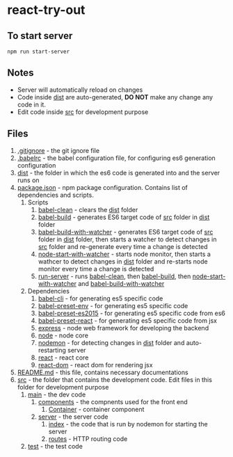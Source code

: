 # react-try-out
## To start server

`npm run start-server`

## Notes

- Server will automatically reload on changes
- Code inside [dist](dist) are auto-generated, **DO NOT** make any change any code in it.
- Edit code inside [src](src) for development purpose

## Files

1. [.gitignore](.gitignore) - the git ignore file
1. [.babelrc](.babelrc) - the babel configuration file, for configuring es6 generation configuration
1. [dist](dist) - the folder in which the es6 code is generated into and the server runs on
1. [package.json](package.json) - npm package configuration. Contains list of dependencies and scripts.
    1. Scripts
        1. [babel-clean](package.json#L8) - clears the [dist](dist) folder
        1. [babel-build](package.json#L9) - generates ES6 target code of [src](src) folder in [dist](dist) folder
        1. [babel-build-with-watcher](package.json#L10) - generates ES6 target code of [src](src) folder in [dist](dist) folder, then starts a watcher to detect changes in [src](src) folder and re-generate every time a change is detected
        1. [node-start-with-watcher](package.json#L11) - starts node monitor, then starts a wathcer to detect changes in [dist](dist) folder and re-starts node monitor every time a change is detected
        1. [run-server](package.json#L12) - runs [babel-clean](package.json#L8), then [babel-build](package.json#L9), then [node-start-with-watcher](package.json#L11) and [babel-build-with-watcher](package.json#L10)
    1. Dependencies
        1. [babel-cli](package.json#L17) - for generating es5 specific code
        1. [babel-preset-env](package.json#L18) - for generating es5 specific code
        1. [babel-preset-es2015](package.json#L19) - for generating es5 specific code from es6
        1. [babel-preset-react](package.json#L20) - for generating es5 specific code from jsx
        1. [express](package.json#L21) - node web framework for developing the backend
        1. [node](package.json#L22) - node core
        1. [nodemon](package.json#L23) - for detecting changes in [dist](dist) folder and auto-restarting server
        1. [react](package.json#L24) - react core
        1. [react-dom](package.json#L25) - react dom for rendering jsx
1. [README.md](README.md) - this file, contains necessary documentations
1. [src](src) - the folder that contains the development code. Edit files in this folder for development purpose
    1. [main](src/main) - the dev code
        1. [components](src/main/components) - the compnents used for the front end
            1. [Container](src/main/components/container.js) - container component
        1. [server](src/main/server) - the server code
            1. [index](src/main/server/index.js) - the code that is run by nodemon for starting the server
            1. [routes](src/main/server/routes.js) - HTTP routing code
    1. [test](src/test) - the test code